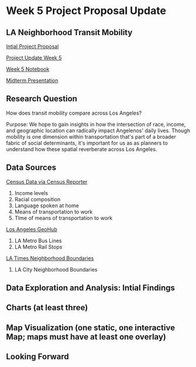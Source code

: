 # Week 5 Project Proposal Update 

## LA Neighborhood Transit Mobility
[Intial Project Proposal](https://github.com/bfb508/up206a_finalproject/blob/main/projectassignments/week02/projectproposal.md)

[Project Update Week 5](https://github.com/bfb508/up206a_finalproject/blob/main/projectassignments/week04/projectupdate012921.md)

[Week 5 Notebook]()

[Midterm Presentation](https://docs.google.com/presentation/d/1UfMCVr9RECpDwy89xtHBPI4DBvYBh00q4foOHJ7685Q/edit#slide=id.p)

## Research Question
How does transit mobility compare across Los Angeles?

Purpose: We hope to gain insights in how the intersection of race, income, and geographic location can radically impact Angelenos' daily lives. Though mobility is one dimension within transportation that's part of a broader fabric of social determinants, it's important for us as as planners to understand how these spatial reverberate across Los Angeles.

## Data Sources
[Census Data via Census Reporter](https://censusreporter.org/profiles/16000US0644000-los-angeles-ca/)
1. Income levels
2. Racial composition
3. Language spoken at home
4. Means of transportation to work 
5. TIme of means of transportation to work

[Los Angeles GeoHub](https://geohub.lacity.org/)
1. LA Metro Bus Lines
2. LA Metro Rail Stops

[LA Times Neighborhood Boundaries](http://maps.latimes.com/neighborhoods/) 
1. LA City Neighborhood Boundaries

## Data Exploration and Analysis: Intial Findings


## Charts (at least three)


## Map Visualization (one static, one interactive Map; maps must have at least one overlay)


## Looking Forward

